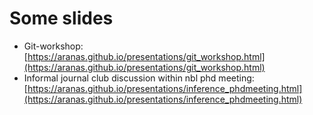 

#   Some slides


* Git-workshop: [https://aranas.github.io/presentations/git_workshop.html](https://aranas.github.io/presentations/git_workshop.html)
* Informal journal club discussion within nbl phd meeting: [https://aranas.github.io/presentations/inference_phdmeeting.html](https://aranas.github.io/presentations/inference_phdmeeting.html)
